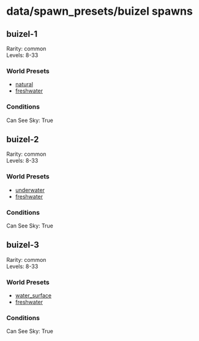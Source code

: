 # data/spawn_presets/buizel spawns  
  
## buizel-1  
Rarity: common  
Levels: 8-33  
  
### World Presets  
* [natural](data/spawn_data/natural.md)  
* [freshwater](data/spawn_data/freshwater.md)  
  
### Conditions  
Can See Sky: True  
  
## buizel-2  
Rarity: common  
Levels: 8-33  
  
### World Presets  
* [underwater](data/spawn_data/underwater.md)  
* [freshwater](data/spawn_data/freshwater.md)  
  
### Conditions  
Can See Sky: True  
  
## buizel-3  
Rarity: common  
Levels: 8-33  
  
### World Presets  
* [water_surface](data/spawn_data/water_surface.md)  
* [freshwater](data/spawn_data/freshwater.md)  
  
### Conditions  
Can See Sky: True  
